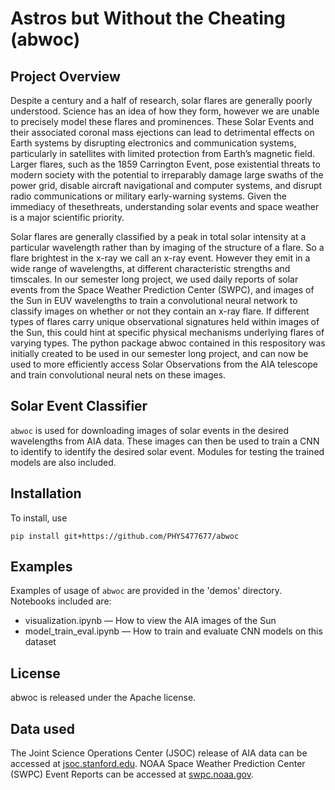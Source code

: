 # Astros but Without the Cheating (abwoc)
## Project Overview

Despite a century and a half of research, solar flares are generally poorly understood. Science has an idea of how they form, however we are unable to precisely model these flares and prominences. These Solar Events and their associated coronal mass ejections can lead to detrimental effects on Earth systems by disrupting electronics and communication systems, particularly in satellites with limited protection from Earth’s magnetic field. Larger flares, such as the 1859 Carrington Event, pose  existential  threats  to  modern  society  with  the  potential  to  irreparably damage large swaths of the power grid, disable aircraft navigational and computer systems, and disrupt radio communications or military early-warning systems. Given the immediacy of thesethreats, understanding solar events and space weather is a major scientific priority.

Solar flares are generally classified by a peak in total solar intensity at a particular wavelength rather than by imaging of the structure of a flare. So a flare brightest in the x-ray we call an x-ray event. However they emit in a wide range of wavelengths, at different characteristic strengths and timscales. In our semester long project, we used daily reports of solar events from the Space Weather Prediction Center (SWPC), and images of the Sun in EUV wavelengths to train a convolutional neural network to classify images on whether or not they contain an x-ray flare. If different types of flares carry unique observational signatures held within images of the Sun, this could hint at specific physical mechanisms underlying flares of varying types. The python package abwoc contained in this respository was initially created to be used in our semester long project, and can now be used to more efficiently access Solar Observations from the AIA telescope and train convolutional neural nets on these images. 

## Solar Event Classifier 
```abwoc``` is used for downloading images of solar events in the desired wavelengths from AIA data. These images can then be used to train a CNN to identify to identify the desired solar event. Modules for testing the trained models are also included. 

## Installation
To install, use

```
pip install git+https://github.com/PHYS477677/abwoc
```

## Examples
Examples of usage of ```abwoc``` are provided in the 'demos' directory. Notebooks included are:
- visualization.ipynb &mdash; How to view the AIA images of the Sun
- model_train_eval.ipynb &mdash; How to train and evaluate CNN models on this dataset

## License
abwoc is released under the Apache license.

## Data used
The Joint Science Operations Center (JSOC) release of AIA data can be accessed at [jsoc.stanford.edu](http://jsoc.stanford.edu/). NOAA Space Weather Prediction Center (SWPC) Event Reports can be accessed at [swpc.noaa.gov](https://www.swpc.noaa.gov/products/solar-and-geophysical-event-reports).
